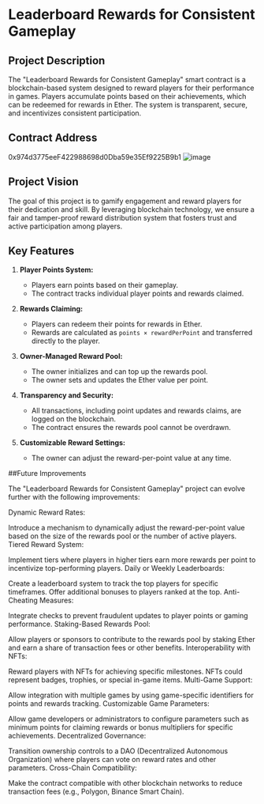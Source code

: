 # Leaderboard Rewards for Consistent Gameplay

## Project Description
The "Leaderboard Rewards for Consistent Gameplay" smart contract is a blockchain-based system designed to reward players for their performance in games. Players accumulate points based on their achievements, which can be redeemed for rewards in Ether. The system is transparent, secure, and incentivizes consistent participation.

## Contract Address
0x974d3775eeF422988698d0Dba59e35Ef9225B9b1
![image](https://github.com/user-attachments/assets/d5fd06a8-270f-48e2-8c16-0c2cbdfa2c93)


## Project Vision
The goal of this project is to gamify engagement and reward players for their dedication and skill. By leveraging blockchain technology, we ensure a fair and tamper-proof reward distribution system that fosters trust and active participation among players.

## Key Features
1. **Player Points System:**
   - Players earn points based on their gameplay.
   - The contract tracks individual player points and rewards claimed.

2. **Rewards Claiming:**
   - Players can redeem their points for rewards in Ether.
   - Rewards are calculated as `points × rewardPerPoint` and transferred directly to the player.

3. **Owner-Managed Reward Pool:**
   - The owner initializes and can top up the rewards pool.
   - The owner sets and updates the Ether value per point.

4. **Transparency and Security:**
   - All transactions, including point updates and rewards claims, are logged on the blockchain.
   - The contract ensures the rewards pool cannot be overdrawn.

5. **Customizable Reward Settings:**
   - The owner can adjust the reward-per-point value at any time.

 ##Future Improvements


The "Leaderboard Rewards for Consistent Gameplay" project can evolve further with the following improvements:

Dynamic Reward Rates:

Introduce a mechanism to dynamically adjust the reward-per-point value based on the size of the rewards pool or the number of active players.
Tiered Reward System:

Implement tiers where players in higher tiers earn more rewards per point to incentivize top-performing players.
Daily or Weekly Leaderboards:

Create a leaderboard system to track the top players for specific timeframes.
Offer additional bonuses to players ranked at the top.
Anti-Cheating Measures:

Integrate checks to prevent fraudulent updates to player points or gaming performance.
Staking-Based Rewards Pool:

Allow players or sponsors to contribute to the rewards pool by staking Ether and earn a share of transaction fees or other benefits.
Interoperability with NFTs:

Reward players with NFTs for achieving specific milestones.
NFTs could represent badges, trophies, or special in-game items.
Multi-Game Support:

Allow integration with multiple games by using game-specific identifiers for points and rewards tracking.
Customizable Game Parameters:

Allow game developers or administrators to configure parameters such as minimum points for claiming rewards or bonus multipliers for specific achievements.
Decentralized Governance:

Transition ownership controls to a DAO (Decentralized Autonomous Organization) where players can vote on reward rates and other parameters.
Cross-Chain Compatibility:

Make the contract compatible with other blockchain networks to reduce transaction fees (e.g., Polygon, Binance Smart Chain).
